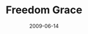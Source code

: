 ---
layout: message
category: message
series: "Roadmap For A Revolution"
title: "Freedom   Grace"
date: 2009-06-14
audio-description: "Brian Tome discusses how Jesus came to bring freedom and how freedom always accompanies the revolution."
audio: "http://s3.amazonaws.com/crossroadsaudiomessages/Roadmap6.mp3"
audio-title: "Freedom and Grace"
audio-duration: "34&#58;39"
video-description: "Brian Tome discusses how Jesus came to set us free."
video-title: "Freedom and Grace"
video: "https://s3.amazonaws.com/crossroadsvideomessages/Roadmap6.mp4"
notes-description: " "
notes: "http://www.crossroads.net/players/media/hq/SN_06_20-21_09.pdf "
notes-title: "Freedom and Grace (study notes)"
---